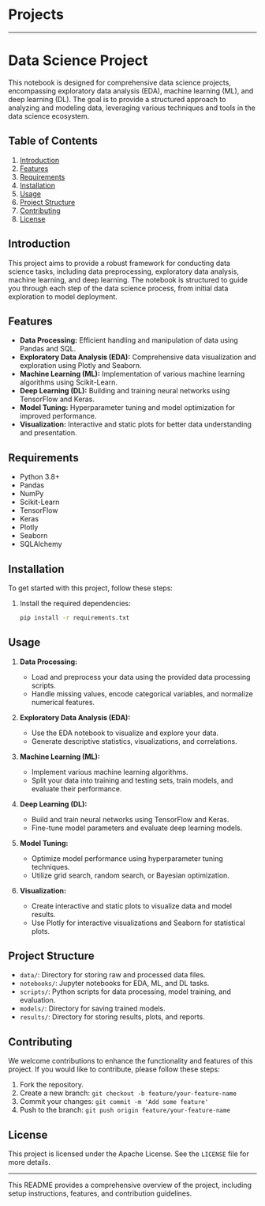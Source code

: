 # Projects
---

# Data Science Project

This notebook is designed for comprehensive data science projects, encompassing exploratory data analysis (EDA), machine learning (ML), and deep learning (DL). The goal is to provide a structured approach to analyzing and modeling data, leveraging various techniques and tools in the data science ecosystem.

## Table of Contents

1. [Introduction](#introduction)
2. [Features](#features)
3. [Requirements](#requirements)
4. [Installation](#installation)
5. [Usage](#usage)
6. [Project Structure](#project-structure)
7. [Contributing](#contributing)
8. [License](#license)

## Introduction

This project aims to provide a robust framework for conducting data science tasks, including data preprocessing, exploratory data analysis, machine learning, and deep learning. The notebook is structured to guide you through each step of the data science process, from initial data exploration to model deployment.

## Features

- **Data Processing:** Efficient handling and manipulation of data using Pandas and SQL.
- **Exploratory Data Analysis (EDA):** Comprehensive data visualization and exploration using Plotly and Seaborn.
- **Machine Learning (ML):** Implementation of various machine learning algorithms using Scikit-Learn.
- **Deep Learning (DL):** Building and training neural networks using TensorFlow and Keras.
- **Model Tuning:** Hyperparameter tuning and model optimization for improved performance.
- **Visualization:** Interactive and static plots for better data understanding and presentation.

## Requirements

- Python 3.8+
- Pandas
- NumPy
- Scikit-Learn
- TensorFlow
- Keras
- Plotly
- Seaborn
- SQLAlchemy

## Installation

To get started with this project, follow these steps:

1. Install the required dependencies:
    ```sh
    pip install -r requirements.txt
    ```

## Usage

1. **Data Processing:**
    - Load and preprocess your data using the provided data processing scripts.
    - Handle missing values, encode categorical variables, and normalize numerical features.

2. **Exploratory Data Analysis (EDA):**
    - Use the EDA notebook to visualize and explore your data.
    - Generate descriptive statistics, visualizations, and correlations.

3. **Machine Learning (ML):**
    - Implement various machine learning algorithms.
    - Split your data into training and testing sets, train models, and evaluate their performance.

4. **Deep Learning (DL):**
    - Build and train neural networks using TensorFlow and Keras.
    - Fine-tune model parameters and evaluate deep learning models.

5. **Model Tuning:**
    - Optimize model performance using hyperparameter tuning techniques.
    - Utilize grid search, random search, or Bayesian optimization.

6. **Visualization:**
    - Create interactive and static plots to visualize data and model results.
    - Use Plotly for interactive visualizations and Seaborn for statistical plots.

## Project Structure

- `data/`: Directory for storing raw and processed data files.
- `notebooks/`: Jupyter notebooks for EDA, ML, and DL tasks.
- `scripts/`: Python scripts for data processing, model training, and evaluation.
- `models/`: Directory for saving trained models.
- `results/`: Directory for storing results, plots, and reports.

## Contributing

We welcome contributions to enhance the functionality and features of this project. If you would like to contribute, please follow these steps:

1. Fork the repository.
2. Create a new branch: `git checkout -b feature/your-feature-name`
3. Commit your changes: `git commit -m 'Add some feature'`
4. Push to the branch: `git push origin feature/your-feature-name`

## License

This project is licensed under the Apache License. See the `LICENSE` file for more details.

---

This README provides a comprehensive overview of the project, including setup instructions, features, and contribution guidelines.
